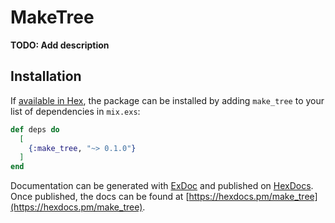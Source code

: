 # MakeTree

**TODO: Add description**

## Installation

If [available in Hex](https://hex.pm/docs/publish), the package can be installed
by adding `make_tree` to your list of dependencies in `mix.exs`:

```elixir
def deps do
  [
    {:make_tree, "~> 0.1.0"}
  ]
end
```

Documentation can be generated with [ExDoc](https://github.com/elixir-lang/ex_doc)
and published on [HexDocs](https://hexdocs.pm). Once published, the docs can
be found at [https://hexdocs.pm/make_tree](https://hexdocs.pm/make_tree).

